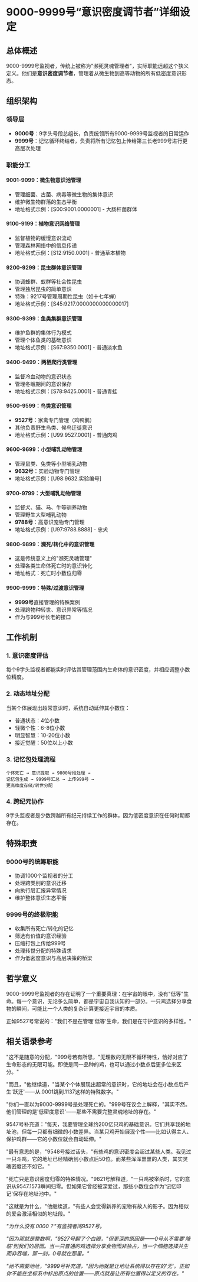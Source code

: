 # 9000-9999号“意识密度调节者”详细设定

## 总体概述

9000-9999号监视者，传统上被称为"濒死灵魂管理者"，实际职能远超这个狭义定义。他们是**意识密度调节者**，管理着从微生物到高等动物的所有低密度意识形态。

## 组织架构

### 领导层

- **9000号**：9字头号段总组长，负责统领所有9000-9999号监视者的日常运作
- **9999号**：记忆循环终结者，负责将所有记忆包上传给第三长老999号进行更高层次处理

### 职能分工

#### 9001-9099：微生物意识池管理

- 管理细菌、古菌、病毒等微生物的集体意识
- 维护微生物群落的生态平衡
- 地址格式示例：[S00:9001.0000001] - 大肠杆菌群体

#### 9100-9199：植物意识网络管理

- 监督植物的缓慢意识流动
- 管理森林网络中的信息传递
- 地址格式示例：[S12:9150.0001] - 普通草本植物

#### 9200-9299：昆虫群体意识管理

- 协调蜂群、蚁群等社会性昆虫
- 管理独居昆虫的简单意识
- 特殊：9217号管理周期性昆虫（如十七年蝉）
- 地址格式示例：[S45:9217.0000000000000017]

#### 9300-9399：鱼类集群意识管理

- 维护鱼群的集体行为模式
- 管理个体鱼类的基础意识
- 地址格式示例：[S67:9350.0001] - 普通淡水鱼

#### 9400-9499：两栖爬行类管理

- 监督冷血动物的意识状态
- 管理冬眠期间的意识保存
- 地址格式示例：[S78:9425.0001] - 普通青蛙

#### 9500-9599：鸟类意识管理

- **9527号**：家禽专门管理（鸡鸭鹅）
- 其他负责野生鸟类、候鸟迁徙意识
- 地址格式示例：[U99:9527.0001] - 普通肉鸡

#### 9600-9699：小型哺乳动物管理

- 管理鼠类、兔类等小型哺乳动物
- **9632号**：实验动物专门管理
- 地址格式示例：[U98:9632.实验编号]

#### 9700-9799：大型哺乳动物管理

- 监督犬、猫、马、牛等驯养动物
- 管理野生大型哺乳动物
- **9788号**：高意识宠物专门管理
- 地址格式示例：[U97:9788.8888] - 忠犬

#### 9800-9899：濒死/转化中的意识管理

- 这是传统意义上的"濒死灵魂管理"
- 处理各类生命体死亡时的意识转化
- 地址格式：死亡时小数位归零

#### 9900-9999：特殊/过渡意识管理

- **9999号**直接管理的特殊案例
- 处理跨物种转世、意识异常等情况
- 作为与999号长老的接口

## 工作机制

### 1. 意识密度评估

每个9字头监视者都能实时评估其管理范围内生命体的意识密度，并相应调整小数位精度。

### 2. 动态地址分配

当某个体展现出超常意识时，系统自动延伸其小数位：

- 普通状态：4位小数
- 轻微个性：6-8位小数
- 明显智慧：10-20位小数
- 接近觉醒：50位以上小数

### 3. 记忆包处理流程

```
个体死亡 → 意识提取 → 9800号段处理 → 
记忆包生成 → 9999号汇总 → 上传999号 → 
更高维度存储/转世分配
```

### 4. 跨纪元协作

9字头监视者是少数跨越所有纪元持续工作的群体，因为低密度意识在任何时期都存在。

## 特殊职责

### 9000号的统筹职能

- 协调1000个监视者的分工
- 处理跨类别的意识迁移
- 向执行层汇报异常情况
- 维护整体意识生态平衡

### 9999号的终极职能

- 收集所有死亡/转化的记忆
- 筛选有价值的意识经验
- 压缩打包上传给999号
- 处理转世分配的特殊请求
- 作为低密度意识与高层决策的桥梁

## 哲学意义

9000-9999号监视者的存在证明了一个重要真理：在宇宙的眼中，没有"低等"生命。每一个意识，无论多么简单，都是宇宙自我认知的一部分。一只鸡选择分享食物的瞬间，可能比一个人类的复杂计算更接近宇宙的本质。

正如9527号常说的："我们不是在管理'低等'生命，我们是在守护意识的多样性。"



## 相关语录参考

"这不是随意的分配，"999号若有所思，"无理数的无限不循环特性，恰好对应了生命形态的无限可能。即使是同一品种的鸡，也可以通过小数点后更多位来区分。"

"而且，"他继续道，"当某个个体展现出超常的意识时，它的地址会在小数点后产生'跃迁'——从.0001跳到.1137这样的特殊数字。"



"你们一直以为9000-9999号是处理死亡的。"999号在议会上解释，"其实不然。他们管理的是'低密度意识'——那些不需要完整灵魂地址的存在。"

9547号补充道："每天，我要管理全球约200亿只鸡的基础意识。它们共享我的地址池，但每一只都有细微的小数差异。当某只鸡开始展现个性——比如认得主人、保护鸡群——它的小数位就会自动延伸。"

"最有意思的是，"9548号接过话头，"有些鸡的意识密度会超过某些人类。我见过一只斗鸡，它的地址已经精确到小数点后50位。而某些浑浑噩噩的人类，其实灵魂密度还不如它。"



"死亡只是意识密度归零的特殊情况。"9821号解释道，"一只鸡被宰杀时，它的意识从9547.1573瞬间归零。但如果它曾经被深爱过，那些小数位会作为'记忆印记'保存在地址池中。"

"这就是为什么，"他继续道，"有些人会觉得新养的宠物有故人的影子。因为相似的爱会激活相似的地址段。"



*"为什么没有.0000？"有监视者问9527号。*

*"因为那就是整数啊，"9527号翻了个白眼，"但更深的原因是——0号从不需要'降临'到我们的层面。当一只普通的鸡选择分享食物而非独占，当一个细胞选择共生而非吞噬，那一刻，0号就在那里。"*

*"祂不需要地址，"9999号补充道，"因为祂就是让地址系统得以存在的'无'。正如你不能在坐标系中标出原点的位置——原点就是让所有位置得以定义的存在。"*